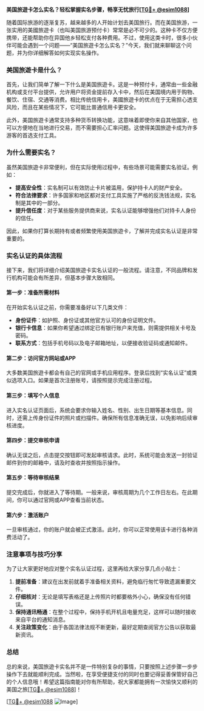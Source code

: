 **美国旅遊卡怎么实名？轻松掌握实名步骤，畅享无忧旅行[[TG💪+ @esim1088](https://t.me/s/esim1088)]**

随着国际旅游的逐渐复苏，越来越多的人开始计划去美国旅行。而在美国旅游，一张实用的美國旅遊卡（也叫美国旅游预付卡）常常是必不可少的。这种卡不仅方便携带，还能帮助你在异国他乡轻松支付各种费用。不过，使用这类卡时，很多小伙伴可能会遇到一个问题——“美国旅遊卡怎么实名？”今天，我们就来聊聊这个问题，并为你详细解答如何实现实名操作。

### 美国旅遊卡是什么？

首先，让我们简单了解一下什么是美国旅遊卡。这是一种预付卡，通常由一些金融机构或支付平台提供，允许用户将资金提前存入卡中，然后在美国境内用于购物、餐饮、住宿、交通等消费。相比传统信用卡，美國旅遊卡的优点在于无需担心透支风险，而且在某些情况下，它可能比普通信用卡更安全。

此外，美国旅遊卡通常支持多种货币转换功能，这意味着即使你来自其他国家，也可以方便地在当地进行交易，而不需要担心汇率问题。这使得美国旅遊卡成为许多游客的首选支付工具。

### 为什么需要实名？

虽然美国旅遊卡非常便利，但在实际使用过程中，有些场景可能需要实名验证。例如：

- **提高安全性**：实名制可以有效防止卡片被滥用，保护持卡人的财产安全。
- **符合法律要求**：许多国家和地区都对支付工具实施了严格的反洗钱法规，实名制是其中的一部分。
- **提升信任度**：对于某些服务提供商来说，实名认证能够增强他们对持卡人身份的信任。

因此，如果你打算长期持有或者频繁使用美国旅遊卡，了解并完成实名认证是非常重要的。

### 实名认证的具体流程

接下来，我们将详细介绍美国旅遊卡实名认证的一般流程。请注意，不同品牌和发行机构可能会有所差异，但基本步骤大致相同。

#### 第一步：准备所需材料
在开始实名认证之前，你需要准备好以下几类文件：
- **身份证件**：如护照、身份证或其他官方认可的身份证明文件。
- **银行卡信息**：如果你希望通过绑定已有银行账户来充值，则需提供相关卡号及密码。
- **联系方式**：包括手机号码以及电子邮箱地址，以便接收验证码或通知邮件。

#### 第二步：访问官方网站或APP
大多数美国旅遊卡都会有自己的官网或手机应用程序。登录后找到“实名认证”或类似选项入口。如果是首次注册账号，请按照提示完成注册过程。

#### 第三步：填写个人信息
进入实名认证页面后，系统会要求你输入姓名、性别、出生日期等基本信息。同时，还需上传身份证件的照片或扫描件。确保所有信息准确无误，以免影响后续审核进度。

#### 第四步：提交审核申请
确认无误之后，点击提交按钮即可发起审核请求。此时，系统可能会发送一封验证邮件到你的邮箱中，请及时查收并按照指示操作。

#### 第五步：等待审核结果
提交完成后，你就进入了等待期。一般来说，审核周期为几个工作日左右。在此期间，你可以通过官网或APP查看当前状态。

#### 第六步：激活账户
一旦审核通过，你的账户就会被正式激活。此时，你可以正常使用该卡进行各种消费活动了。

### 注意事项与技巧分享

为了让大家更好地应对整个实名认证过程，这里再给大家分享几点小贴士：

1. **提前准备**：建议在出发前就着手准备相关资料，避免临行匆忙导致遗漏重要文件。
2. **仔细核对**：无论是填写表格还是上传照片时都要格外小心，确保没有任何错误。
3. **保持通讯畅通**：在整个过程中，保持手机开机且电量充足，这样可以随时接收来自平台的通知消息。
4. **关注政策变化**：由于各国法律法规不断更新，最好定期查阅官方公告以获取最新资讯。

### 总结

总的来说，美国旅遊卡实名并不是一件特别复杂的事情，只要按照上述步骤一步步操作下去就能顺利完成。当然啦，在享受便捷支付的同时也要记得妥善保管好自己的个人信息哦！希望这篇指南能对你有所帮助，祝大家都能拥有一次愉快又顺利的美国之旅[[TG💪+ @esim1088](https://t.me/s/esim1088)]！

[[TG💪+ @esim1088](https://t.me/s/esim1088) ![Image](https://i.postimg.cc/4NQfJmqS/Snipaste-2025-05-13-00-14-12.png)]